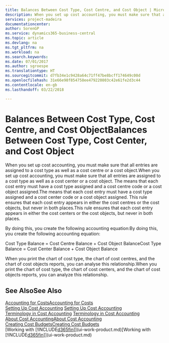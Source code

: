 ```yaml
---
title: Balances Between Cost Type, Cost Centre, and Cost Object | Microsoft Docs
description: When you set up cost accounting, you must make sure that all entries are assigned to a cost type as well as a cost centre or a cost object. The means that each cost entry must have a cost type assigned and a cost centre code or a cost object assigned. This rule ensures that each cost entry appears in either the cost centres or the cost objects, but never in both places.
services: project-madeira
documentationcenter: 
author: SorenGP
ms.service: dynamics365-business-central
ms.topic: article
ms.devlang: na
ms.tgt_pltfrm: na
ms.workload: na
ms.search.keywords: 
ms.date: 07/01/2017
ms.author: sgroespe
ms.translationtype: HT
ms.sourcegitcommit: d7fb34e1c9428a64c71ff47be8bcff174649c00d
ms.openlocfilehash: 31e66e98f854758ee479220803c42e61fe2d3c44
ms.contentlocale: en-gb
ms.lasthandoff: 03/22/2018

---
```

# <a name="balances-between-cost-type-cost-center-and-cost-object"></a><span data-ttu-id="687d4-105">Balances Between Cost Type, Cost Centre, and Cost Object</span><span class="sxs-lookup"><span data-stu-id="687d4-105">Balances Between Cost Type, Cost Center, and Cost Object</span></span>
<span data-ttu-id="687d4-106">When you set up cost accounting, you must make sure that all entries are assigned to a cost type as well as a cost centre or a cost object.</span><span class="sxs-lookup"><span data-stu-id="687d4-106">When you set up cost accounting, you must make sure that all entries are assigned to a cost type as well as a cost center or a cost object.</span></span> <span data-ttu-id="687d4-107">The means that each cost entry must have a cost type assigned and a cost centre code or a cost object assigned.</span><span class="sxs-lookup"><span data-stu-id="687d4-107">The means that each cost entry must have a cost type assigned and a cost center code or a cost object assigned.</span></span> <span data-ttu-id="687d4-108">This rule ensures that each cost entry appears in either the cost centres or the cost objects, but never in both places.</span><span class="sxs-lookup"><span data-stu-id="687d4-108">This rule ensures that each cost entry appears in either the cost centers or the cost objects, but never in both places.</span></span>  

 <span data-ttu-id="687d4-109">By doing this, you create the following accounting equation:</span><span class="sxs-lookup"><span data-stu-id="687d4-109">By doing this, you create the following accounting equation:</span></span>  

 <span data-ttu-id="687d4-110">Cost Type Balance = Cost Centre Balance + Cost Object Balance</span><span class="sxs-lookup"><span data-stu-id="687d4-110">Cost Type Balance = Cost Center Balance + Cost Object Balance</span></span>  

 <span data-ttu-id="687d4-111">When you print the chart of cost type, the chart of cost centres, and the chart of cost objects reports, you can analyse this relationship.</span><span class="sxs-lookup"><span data-stu-id="687d4-111">When you print the chart of cost type, the chart of cost centers, and the chart of cost objects reports, you can analyze this relationship.</span></span>  

## <a name="see-also"></a><span data-ttu-id="687d4-112">See Also</span><span class="sxs-lookup"><span data-stu-id="687d4-112">See Also</span></span>  
[<span data-ttu-id="687d4-113">Accounting for Costs</span><span class="sxs-lookup"><span data-stu-id="687d4-113">Accounting for Costs</span></span>](finance-manage-cost-accounting.md)  
 <span data-ttu-id="687d4-114">[Setting Up Cost Accounting](finance-set-up-cost-accounting.md) </span><span class="sxs-lookup"><span data-stu-id="687d4-114">[Setting Up Cost Accounting](finance-set-up-cost-accounting.md) </span></span>  
 <span data-ttu-id="687d4-115">[Terminology in Cost Accounting](finance-terminology-in-cost-accounting.md) </span><span class="sxs-lookup"><span data-stu-id="687d4-115">[Terminology in Cost Accounting](finance-terminology-in-cost-accounting.md) </span></span>  
 [<span data-ttu-id="687d4-116">About Cost Accounting</span><span class="sxs-lookup"><span data-stu-id="687d4-116">About Cost Accounting</span></span>](finance-about-cost-accounting.md)  
 [<span data-ttu-id="687d4-117">Creating Cost Budgets</span><span class="sxs-lookup"><span data-stu-id="687d4-117">Creating Cost Budgets</span></span>](finance-create-cost-budgets.md)  
 <span data-ttu-id="687d4-118">[Working with [!INCLUDE[d365fin](includes/d365fin_md.md)]](ui-work-product.md)</span><span class="sxs-lookup"><span data-stu-id="687d4-118">[Working with [!INCLUDE[d365fin](includes/d365fin_md.md)]](ui-work-product.md)</span></span>

